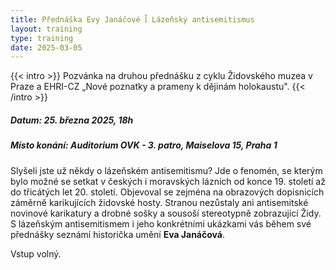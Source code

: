 ```yaml
---
title: Přednáška Evy Janáčové ꟾ Lázeňský antisemitismus
layout: training
type: training
date: 2025-03-05
---
```


{{< intro >}}
Pozvánka na druhou přednášku z cyklu Židovského muzea v Praze a EHRI-CZ „Nové poznatky a prameny k dějinám holokaustu".
{{< /intro >}}

##### Datum: 25. března 2025, 18h

##### Místo konání: Auditorium OVK - 3. patro, Maiselova 15, Praha 1

Slyšeli jste už někdy o lázeňském antisemitismu? Jde o fenomén, se kterým bylo možné se setkat v českých i moravských lázních od konce 19. století až do třicátých let 20. století. Objevoval se zejména na obrazových dopisnicích záměrně karikujících židovské hosty. Stranou nezůstaly ani antisemitské novinové karikatury a drobné sošky a sousoší stereotypně zobrazující Židy. S lázeňským antisemitismem i jeho konkrétními ukázkami vás během své přednášky seznámí historička umění **Eva Janáčová**.

Vstup volný.
